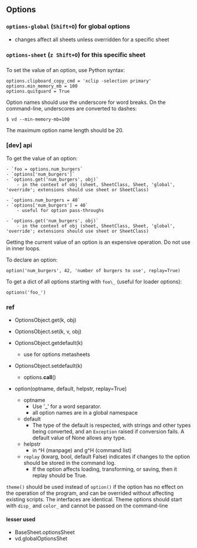 ## Options

### `options-global` (`Shift+O`) for global options
  - changes affect all sheets unless overridden for a specific sheet

### `options-sheet` (`z Shift+O`) for this specific sheet


###
To set the value of an option, use Python syntax:

    options.clipboard_copy_cmd = 'xclip -selection primary'
    options.min_memory_mb = 100
    options.quitguard = True

Option names should use the underscore for word breaks.  On the command-line, underscores are converted to dashes:

    $ vd --min-memory-mb=100

The maximum option name length should be 20.


### [dev] api

To get the value of an option:

    - `foo = options.num_burgers`
    - `options['num_burgers']`
    - `options.get('num_burgers', obj)`
        - in the context of obj (sheet, SheetClass, Sheet, 'global', 'override'; extensions should use sheet or SheetClass)

    - `options.num_burgers = 40`
    - `options['num_burgers'] = 40`
        - useful for option pass-throughs

    - `options.get('num_burgers', obj)`
        - in the context of obj (sheet, SheetClass, Sheet, 'global', 'override'; extensions should use sheet or SheetClass)

Getting the current value of an option is an expensive operation.  Do not use in inner loops.

To declare an option:

    option('num_burgers', 42, 'number of burgers to use', replay=True)

To get a dict of all options starting with `foo\_` (useful for loader options):

    options('foo_')


### ref

- OptionsObject.get(k, obj)
- OptionsObject.set(k, v, obj)
- OptionsObject.getdefault(k)
   - use for options metasheets
- OptionsObject.setdefault(k)
   - options.__call__()

- option(optname, default, helpstr, replay=True)
   - optname
        - Use '\_' for a word separator.
        - all option names are in a global namespace
   - default
        - The type of the default is respected, with strings and other types being converted, and an `Exception` raised if conversion fails.  A default value of None allows any type.
   - helpstr
        - in ^H (manpage) and g^H (command list)
   - `replay` (kwarg, bool, default False) indicates if changes to the option should be stored in the command log.
        - If the option affects loading, transforming, or saving, then it replay should be True.

`theme()` should be used instead of `option()` if the option has no effect on the operation of the program, and can be overrided without affecting existing scripts.  The interfaces are identical.
Theme options should start with `disp_` and `color_` and cannot be passed on the command-line

#### lesser used

   - BaseSheet.optionsSheet
   - vd.globalOptionsShet

